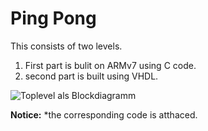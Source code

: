 # Ping Pong
This consists of two levels. 
1) First part is bulit on ARMv7 using C code.
2) second part is built using VHDL.

![Toplevel als Blockdiagramm](https://user-images.githubusercontent.com/23040328/64916023-4f1da880-d775-11e9-8643-07663473fc4d.png)




**Notice:**
*the corresponding code is atthaced.

